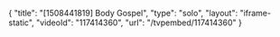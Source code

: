 {
    "title": "[1508441819] Body Gospel",
    "type": "solo",
    "layout": "iframe-static",
    "videoId": "117414360",
    "url": "\/tvpembed\/117414360"
}